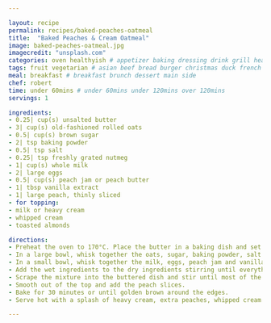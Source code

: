 ```yaml
---

layout: recipe
permalink: recipes/baked-peaches-oatmeal 
title:  "Baked Peaches & Cream Oatmeal"
image: baked-peaches-oatmeal.jpg 
imagecredit: "unsplash.com" 
categories: oven healthyish # appetizer baking dressing drink grill healthyish marinade oven pickling quick raw salad sandwich sauce snack soup
tags: fruit vegetarian # asian beef bread burger christmas duck french fruit indian italian mexican nuts pasta pork poultry rice seafood thanksgiving vegetarian
meal: breakfast # breakfast brunch dessert main side
chef: robert 
time: under 60mins # under 60mins under 120mins over 120mins
servings: 1 

ingredients:
- 0.25| cup(s) unsalted butter
- 3| cup(s) old-fashioned rolled oats
- 0.5| cup(s) brown sugar
- 2| tsp baking powder
- 0.5| tsp salt
- 0.25| tsp freshly grated nutmeg
- 1| cup(s) whole milk
- 2| large eggs
- 0.5| cup(s) peach jam or peach butter
- 1| tbsp vanilla extract
- 1| large peach, thinly sliced
- for topping:
- milk or heavy cream
- whipped cream
- toasted almonds

directions:
- Preheat the oven to 170°C. Place the butter in a baking dish and set it in the oven until the butter just melts. Remove the pan once melted.
- In a large bowl, whisk together the oats, sugar, baking powder, salt and nutmeg. 
- In a small bowl, whisk together the milk, eggs, peach jam and vanilla extract. 
- Add the wet ingredients to the dry ingredients stirring until everything is combined and wet. 
- Scrape the mixture into the buttered dish and stir until most of the butter is incorporated, but leave some pockets of butter in the corners. 
- Smooth out of the top and add the peach slices.
- Bake for 30 minutes or until golden brown around the edges. 
- Serve hot with a splash of heavy cream, extra peaches, whipped cream and toasted almonds.

--- 
```

